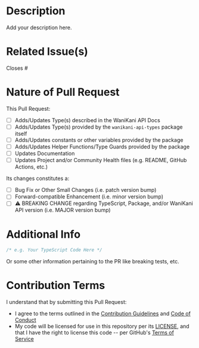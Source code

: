 # Description

Add your description here.

# Related Issue(s)

Closes #

# Nature of Pull Request

This Pull Request:

- [ ] Adds/Updates Type(s) described in the WaniKani API Docs
- [ ] Adds/Updates Type(s) provided by the `wanikani-api-types` package itself
- [ ] Adds/Updates constants or other variables provided by the package
- [ ] Adds/Updates Helper Functions/Type Guards provided by the package
- [ ] Updates Documentation
- [ ] Updates Project and/or Community Health files (e.g. README, GitHub Actions, etc.)

Its changes constitutes a:

- [ ] Bug Fix or Other Small Changes (i.e. patch version bump)
- [ ] Forward-compatible Enhancement (i.e. minor version bump)
- [ ] ⚠️ BREAKING CHANGE regarding TypeScript, Package, and/or WaniKani API version (i.e. MAJOR version bump)

# Additional Info

```typescript
/* e.g. Your TypeScript Code Here */
```

Or some other information pertaining to the PR like breaking tests, etc.

# Contribution Terms

I understand that by submitting this Pull Request:

- I agree to the terms outlined in the [Contribution Guidelines](https://github.com/bachmacintosh/wanikani-api-types/blob/main/CONTRIBUTING.md) and [Code of Conduct](https://github.com/bachmacintosh/wanikani-api-types/blob/main/CODE_OF_CONDUCT.md)
- My code will be licensed for use in this repository per its [LICENSE](https://github.com/bachmacintosh/wanikani-api-types/blob/main/LICENSE), and that I have the right to license this code -- per GitHub's [Terms of Service](https://docs.github.com/en/site-policy/github-terms/github-terms-of-service#6-contributions-under-repository-license)
